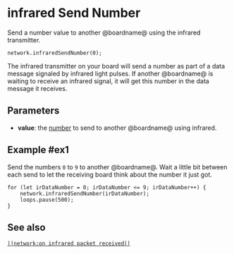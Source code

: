 # infrared Send Number

Send a number value to another @boardname@ using the infrared transmitter.

```sig
network.infraredSendNumber(0);
```

The infrared transmitter on your board will send a number as part of a data message signaled by infrared light pulses. If another @boardname@ is waiting to receive an infrared signal, it will get this number in the data message it receives.

## Parameters

* **value**: the [number](types/number) to send to another @boardname@ using infrared.

## Example #ex1

Send the numbers `0` to `9` to another @boardname@. Wait a little bit between each send to let the
receiving board think about the number it just got.

```blocks
for (let irDataNumber = 0; irDataNumber <= 9; irDataNumber++) {
    network.infraredSendNumber(irDataNumber);
    loops.pause(500);
}
```

## See also

[``||network:on infrared packet received||``](/reference/network/on-infrared-packet-received)
